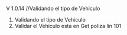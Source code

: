 V 1.0.14  //Validando el tipo de Vehiculo  

1. Validando el tipo de Vehiculo
2. Validar el Vehiculo esta en Get poliza lin 101
